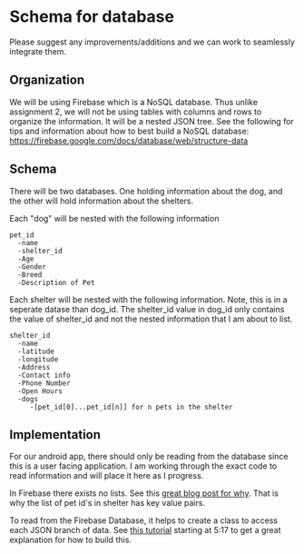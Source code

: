 # Schema for database

Please suggest any improvements/additions and we can work to seamlessly integrate them.

## Organization

We will be using Firebase which is a NoSQL database. Thus unlike assignment 2, we will not be using tables with columns and rows to organize the information. It will be a nested JSON tree. See the following for tips and information about how to best build a NoSQL database: https://firebase.google.com/docs/database/web/structure-data

## Schema
There will be two databases. One holding information about the dog, and the other will hold information about the shelters.

Each "dog" will be nested with the following information
```
pet_id
  -name
  -shelter_id
  -Age
  -Gender
  -Breed
  -Description of Pet
```
  
Each shelter will be nested with the following information. Note, this is in a seperate datase than dog_id. The shelter_id value in dog_id only contains the value of shelter_id and not the nested information that I am about to list.
```
shelter_id
  -name
  -latitude
  -longitude
  -Address
  -Contact info
  -Phone Number
  -Open Hours
  -dogs
     -[pet_id[0]...pet_id[n]] for n pets in the shelter
 ```    


## Implementation

For our android app, there should only be reading from the database since this is a user facing application. I am working through the exact code to read information and will place it here as I progress.  

In Firebase there exists no lists. See this [great blog post for why](https://firebase.googleblog.com/2014/04/best-practices-arrays-in-firebase.html). That is why the list of pet id's in shelter has key value pairs.

To read from the Firebase Database, it helps to create a class to access each JSON branch of data. See [this tutorial](https://youtu.be/2duc77R4Hqw?t=5m17s) starting at 5:17 to get a great explanation for how to build this. 
